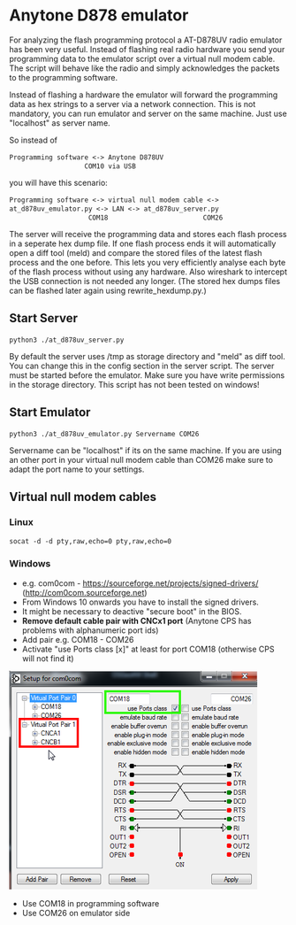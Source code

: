 # Anytone D878 emulator

For analyzing the flash programming protocol a AT-D878UV radio emulator has been very useful. Instead of flashing real radio hardware you send your programming
data to the emulator script over a virtual null modem cable. The script will behave like the radio and simply acknowledges the packets to the programming software.

Instead of flashing a hardware the emulator will forward the programming data as hex strings to a server via a network connection. This is not mandatory,
you can run emulator and server on the same machine. Just use "localhost" as server name.

So instead of

```
Programming software <-> Anytone D878UV
                   COM10 via USB
```

you will have this scenario:

```
Programming software <-> virtual null modem cable <-> at_d878uv_emulator.py <-> LAN <-> at_d878uv_server.py
                    COM18                        COM26
```

The server will receive the programming data and stores each flash process in a seperate hex dump file. If one flash process ends it will automatically open
a diff tool (meld) and compare the stored files of the latest flash process and the one before. This lets you very efficiently analyse each byte of the 
flash process without using any hardware. Also wireshark to intercept the USB connection is not needed any longer. (The stored hex dumps files can be flashed later again using rewrite_hexdump.py.)


## Start Server 

```
python3 ./at_d878uv_server.py
```
By default the server uses /tmp as storage directory and "meld" as diff tool. You can change this in the config section in the server script. 
The server must be started before the emulator. Make sure you have write permissions in the storage directory. This script has not been tested on windows!


## Start Emulator

```
python3 ./at_d878uv_emulator.py Servername COM26
``` 

Servername can be "localhost" if its on the same machine. If you are using an other port in your virtual null modem cable than COM26 
make sure to adapt the port name to your settings.


## Virtual null modem cables

### Linux

```
socat -d -d pty,raw,echo=0 pty,raw,echo=0
```

### Windows

- e.g. com0com - https://sourceforge.net/projects/signed-drivers/ (http://com0com.sourceforge.net)
- From Windows 10 onwards you have to install the signed drivers.
- It might be necessary to deactive "secure boot" in the BIOS.
- **Remove default cable pair with CNCx1 port** (Anytone CPS has problems with alphanumeric port ids)
- Add pair e.g. COM18 - COM26
- Activate "use Ports class [x]" at least for port COM18 (otherwise CPS will not find it)

![com0com settings](com0com_settings.png)

- Use COM18 in programming software
- Use COM26 on emulator side
